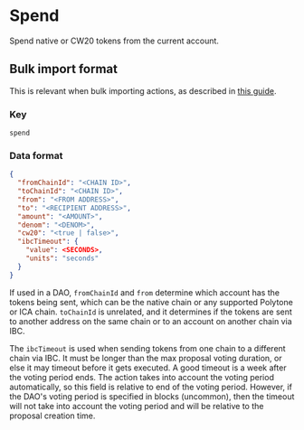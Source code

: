 # Spend

Spend native or CW20 tokens from the current account.

## Bulk import format

This is relevant when bulk importing actions, as described in [this
guide](https://github.com/DA0-DA0/dao-dao-ui/wiki/Bulk-importing-actions).

### Key

`spend`

### Data format

```json
{
  "fromChainId": "<CHAIN ID>",
  "toChainId": "<CHAIN ID>",
  "from": "<FROM ADDRESS>",
  "to": "<RECIPIENT ADDRESS>",
  "amount": "<AMOUNT>",
  "denom": "<DENOM>",
  "cw20": "<true | false>",
  "ibcTimeout": {
    "value": <SECONDS>,
    "units": "seconds"
  }
}
```

If used in a DAO, `fromChainId` and `from` determine which account has the
tokens being sent, which can be the native chain or any supported Polytone or
ICA chain. `toChainId` is unrelated, and it determines if the tokens are sent to
another address on the same chain or to an account on another chain via IBC.

The `ibcTimeout` is used when sending tokens from one chain to a different chain
via IBC. It must be longer than the max proposal voting duration, or else it may
timeout before it gets executed. A good timeout is a week after the voting
period ends. The action takes into account the voting period automatically, so
this field is relative to end of the voting period. However, if the DAO's voting
period is specified in blocks (uncommon), then the timeout will not take into
account the voting period and will be relative to the proposal creation time.
